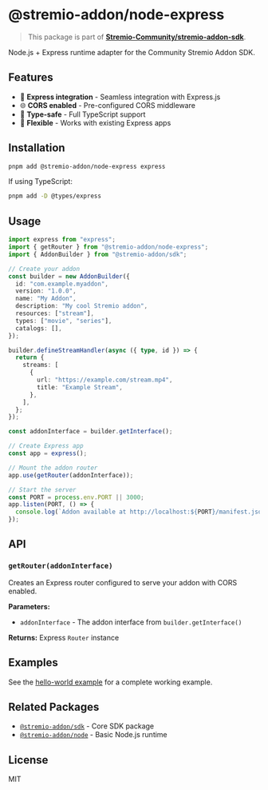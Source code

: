 # @stremio-addon/node-express

> This package is part of [**Stremio-Community/stremio-addon-sdk**](https://github.com/Stremio-Community/stremio-addon-sdk).

Node.js + Express runtime adapter for the Community Stremio Addon SDK.

## Features

- 🚀 **Express integration** - Seamless integration with Express.js
- 🌐 **CORS enabled** - Pre-configured CORS middleware
- 🎯 **Type-safe** - Full TypeScript support
- 🔧 **Flexible** - Works with existing Express apps

## Installation

```bash
pnpm add @stremio-addon/node-express express
```

If using TypeScript:

```bash
pnpm add -D @types/express
```

## Usage

```typescript
import express from "express";
import { getRouter } from "@stremio-addon/node-express";
import { AddonBuilder } from "@stremio-addon/sdk";

// Create your addon
const builder = new AddonBuilder({
  id: "com.example.myaddon",
  version: "1.0.0",
  name: "My Addon",
  description: "My cool Stremio addon",
  resources: ["stream"],
  types: ["movie", "series"],
  catalogs: [],
});

builder.defineStreamHandler(async ({ type, id }) => {
  return {
    streams: [
      {
        url: "https://example.com/stream.mp4",
        title: "Example Stream",
      },
    ],
  };
});

const addonInterface = builder.getInterface();

// Create Express app
const app = express();

// Mount the addon router
app.use(getRouter(addonInterface));

// Start the server
const PORT = process.env.PORT || 3000;
app.listen(PORT, () => {
  console.log(`Addon available at http://localhost:${PORT}/manifest.json`);
});
```

## API

### `getRouter(addonInterface)`

Creates an Express router configured to serve your addon with CORS enabled.

**Parameters:**

- `addonInterface` - The addon interface from `builder.getInterface()`

**Returns:** Express `Router` instance

## Examples

See the [hello-world example](../../../examples/hello-world/) for a complete working example.

## Related Packages

- [`@stremio-addon/sdk`](../../sdk) - Core SDK package
- [`@stremio-addon/node`](../node) - Basic Node.js runtime

## License

MIT
